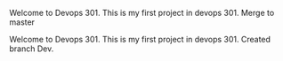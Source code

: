
Welcome to Devops 301. This is my first project in devops 301. Merge to master

Welcome to Devops 301. This is my first project in devops 301. Created branch Dev.
